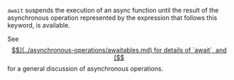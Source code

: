 `await` suspends the execution of an async function until the result of the asynchronous operation represented by the expression 
that follows this keyword, is available. 

See [$$](../asynchronous-operations/awaitables.md) for details of `await`, and [$$](../asynchronous-operations/introduction.md) for a 
general discussion of asynchronous operations.
